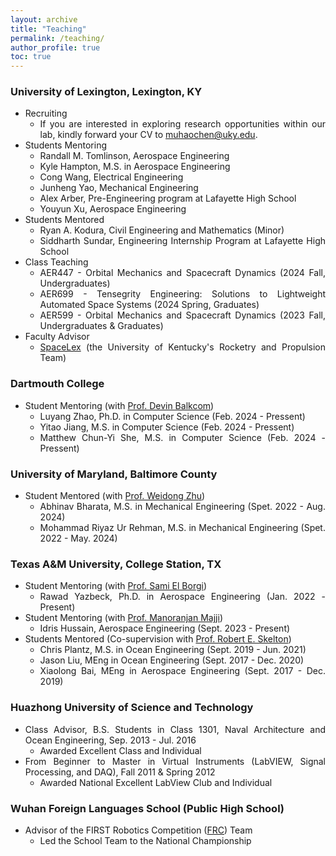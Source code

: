 ```yaml
---
layout: archive
title: "Teaching"
permalink: /teaching/
author_profile: true
toc: true
---
```


<div style="text-align: justify;" markdown="1">

### University of Lexington, Lexington, KY
- Recruiting
    * If you are interested in exploring research opportunities within our lab, kindly forward your CV to muhaochen@uky.edu.
- Students Mentoring
    * Randall M. Tomlinson, Aerospace Engineering 
    * Kyle Hampton, M.S. in Aerospace Engineering 
    * Cong Wang, Electrical Engineering
    * Junheng Yao, Mechanical Engineering
    * Alex Arber, Pre-Engineering program at Lafayette High School
    * Youyun Xu, Aerospace Engineering 
- Students Mentored
    * Ryan A. Kodura, Civil Engineering and Mathematics (Minor)
    * Siddharth Sundar, Engineering Internship Program at Lafayette High School
- Class Teaching
    * AER447 - Orbital Mechanics and Spacecraft Dynamics (2024 Fall, Undergraduates)
    * AER699 - Tensegrity Engineering: Solutions to Lightweight Automated Space Systems (2024 Spring, Graduates)
    * AER599 - Orbital Mechanics and Spacecraft Dynamics (2023 Fall, Undergraduates & Graduates)
- Faculty Advisor
    * [SpaceLex](https://spacelex.engr.uky.edu/projects/meridian) (the University of Kentucky's Rocketry and Propulsion Team)

<!-- (committee member) -->

### Dartmouth College
- Student Mentoring (with [Prof. Devin Balkcom](https://web.cs.dartmouth.edu/people/devin-j-balkcom))
    * Luyang Zhao, Ph.D. in Computer Science (Feb. 2024 - Pressent)
    * Yitao Jiang, M.S. in Computer Science (Feb. 2024 - Pressent)
    * Matthew Chun-Yi She, M.S. in Computer Science (Feb. 2024 - Pressent)

### University of Maryland, Baltimore County
- Student Mentored (with [Prof. Weidong Zhu](https://me.umbc.edu/dr-weidong-zhu/))
    * Abhinav Bharata, M.S. in Mechanical Engineering (Spet. 2022 - Aug. 2024)
    * Mohammad Riyaz Ur Rehman, M.S. in Mechanical Engineering (Spet. 2022 - May. 2024)

### Texas A&M University, College Station, TX
- Student Mentoring (with [Prof. Sami El Borgi](https://www.qatar.tamu.edu/programs/mechanical-engineering/faculty-and-staff/dr.-sami-el-borgi))
    * Rawad Yazbeck, Ph.D. in Aerospace Engineering (Jan. 2022 - Present)
        <!-- - Research Topic: Adaptive Bandgap Formation in a Periodic Tensegrity Structure -->
- Student Mentoring (with [Prof. Manoranjan Majji](https://engineering.tamu.edu/aerospace/profiles/majji-manoranjan.html))
    * Idris Hussain, Aerospace Engineering (Sept. 2023 - Present)
- Students Mentored (Co-supervision with [Prof. Robert E. Skelton](https://bobskelton.github.io/))
    * Chris Plantz, M.S. in Ocean Engineering (Sept. 2019 - Jun. 2021)
        <!-- - Research Topic: Design and Experiment of A Robotic Tensegrity Dolphin -->
    * Jason Liu, MEng in Ocean Engineering (Sept. 2017 - Dec. 2020)
        <!-- - Research Topic: Software Development of Dynamics, Control, and Animation of Deployable Tensegrity Structures -->
    * Xiaolong Bai, MEng in Aerospace Engineering (Sept. 2017 - Dec. 2019)
        <!-- - Research Topic: Experiment Design of A Tensegrity Morphing Airfoil -->

### Huazhong University of Science and Technology   
- Class Advisor, B.S. Students in Class 1301, Naval Architecture and Ocean Engineering, Sep. 2013 - Jul. 2016
    * Awarded Excellent Class and Individual
- From Beginner to Master in Virtual Instruments (LabVIEW, Signal Processing, and DAQ), Fall 2011 & Spring 2012
    * Awarded National Excellent LabView Club and Individual

### Wuhan Foreign Languages School (Public High School)
- Advisor of the FIRST Robotics Competition ([FRC](https://en.wikipedia.org/wiki/FIRST_Robotics_Competition)) Team 
    * Led the School Team to the National Championship

</div>